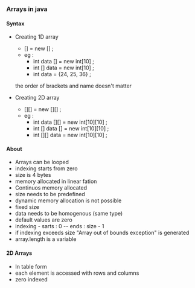 ### Arrays in java 

#### Syntax 
- Creating 1D array 
    - <data type> <name> [] = new <data type> [<size>] ;
    - eg : 
        - int data [] = new int[10] ;
        - int [] data = new int[10] ;
        - int data = {24, 25, 36} ;

    the order of brackets and name doesn't matter 
- Creating 2D array
    - <data type> <name> [][] = new <data type> [<size>][<size>] ;
    - eg : 
        - int data [][] = new int[10][10] ;
        - int [] data [] = new int[10][10] ;
        - int [][] data = new int[10][10] ;

#### About 
- Arrays can be looped 
- indexing starts from zero 
- size is 4 bytes 
- memory allocated in linear fation
- Continuos memory allocated 
- size needs to be predefined 
- dynamic memory allocation is not possible 
- fixed size
- data needs to be homogenous (same type)
- default values are zero 
- indexing - sarts : 0  -- ends : size - 1
- if indexing exceeds size "Array out of bounds exception" is generated 
- array.length is a variable 



#### 2D Arrays 
- In table form 
- each element is accessed with rows and columns 
- zero indexed 
